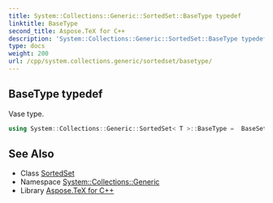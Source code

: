 ```yaml
---
title: System::Collections::Generic::SortedSet::BaseType typedef
linktitle: BaseType
second_title: Aspose.TeX for C++
description: 'System::Collections::Generic::SortedSet::BaseType typedef. Vase type in C++.'
type: docs
weight: 200
url: /cpp/system.collections.generic/sortedset/basetype/
---
```

## BaseType typedef


Vase type.

```cpp
using System::Collections::Generic::SortedSet< T >::BaseType =  BaseSet<T, std::set<T, ComparerAdapter<T>, typename System::Details::CollectionHelpers::ContainerPointerMode<T>::allocator_type>>
```

## See Also

* Class [SortedSet](../)
* Namespace [System::Collections::Generic](../../)
* Library [Aspose.TeX for C++](../../../)
